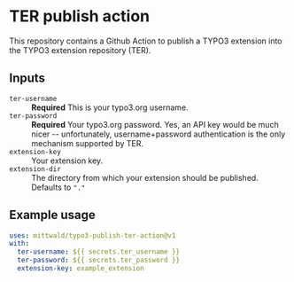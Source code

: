 # TER publish action

This repository contains a Github Action to publish a TYPO3 extension into the TYPO3 extension repository (TER).

## Inputs

<dl>
  <dt><code>ter-username</code></dt>
  <dd><b>Required</b> This is your typo3.org username.</dd>
  <dt><code>ter-password</code></dt>
  <dd><b>Required</b> Your typo3.org password. Yes, an API key would be much nicer -- unfortunately, username+password authentication is the only mechanism supported by TER.</dd>
  <dt><code>extension-key</code></dt>
  <dd>Your extension key.</dd>
  <dt><code>extension-dir</code></dt>
  <dd>The directory from which your extension should be published. Defaults to <code>"."</code></dd>
</dl>

## Example usage

```yaml
uses: mittwald/typo3-publish-ter-action@v1
with:
  ter-username: ${{ secrets.ter_username }}
  ter-password: ${{ secrets.ter_password }}
  extension-key: example_extension
```